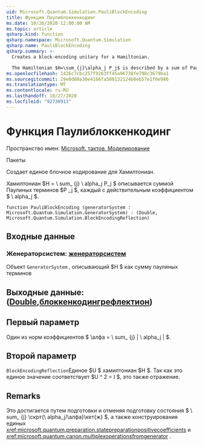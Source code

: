 ```yaml
---
uid: Microsoft.Quantum.Simulation.PauliBlockEncoding
title: Функция Паулиблоккенкодинг
ms.date: 10/26/2020 12:00:00 AM
ms.topic: article
qsharp.kind: function
qsharp.namespace: Microsoft.Quantum.Simulation
qsharp.name: PauliBlockEncoding
qsharp.summary: >-
  Creates a block-encoding unitary for a Hamiltonian.

  The Hamiltonian $H=\sum_{j}\alpha_j P_j$ is described by a sum of Pauli terms $P_j$, each with real coefficient $\alpha_j$.
ms.openlocfilehash: 1426c7cbc257f9263ff45a96738fe798c3679ba1
ms.sourcegitcommit: 29e0d88a30e4166fa580132124b0eb57e1f0e986
ms.translationtype: MT
ms.contentlocale: ru-RU
ms.lasthandoff: 10/27/2020
ms.locfileid: "92730913"
---
```

# <a name="pauliblockencoding-function"></a>Функция Паулиблоккенкодинг

Пространство имен: [Microsoft. тактов. Моделирование](xref:Microsoft.Quantum.Simulation)

Пакеты [](https://nuget.org/packages/)


Создает единое блочное кодирование для Хамилтониан.

Хамилтониан $H = \ sum_ {j} \ alpha_j P_j $ описывается суммой Паулиных терминов $P _j $, каждый с действительным коэффициентом $ \ alpha_j $.

```qsharp
function PauliBlockEncoding (generatorSystem : Microsoft.Quantum.Simulation.GeneratorSystem) : (Double, Microsoft.Quantum.Simulation.BlockEncodingReflection)
```


## <a name="input"></a>Входные данные

### <a name="generatorsystem--generatorsystem"></a>Женераторсистем: [женераторсистем](xref:Microsoft.Quantum.Simulation.GeneratorSystem)

Объект `GeneratorSystem` , описывающий $H $ как сумму паулиных терминов



## <a name="output--doubleblockencodingreflection"></a>Выходные данные: ([Double](xref:microsoft.quantum.lang-ref.double),[блоккенкодингрефлектион](xref:Microsoft.Quantum.Simulation.BlockEncodingReflection))

## <a name="first-parameter"></a>Первый параметр

Один из норм коэффициентов $ \алфа = \ sum_ {j} | \ alpha_j | $.

## <a name="second-parameter"></a>Второй параметр

`BlockEncodingReflection`Единое $U $ хамилтониан $H $. Так как это единое значение соответствует $U ^ 2 = I $, это также отражение.

## <a name="remarks"></a>Remarks

Это достигается путем подготовки и отменяя подготовку состояния $ \ sum_ {j} \скрт{\ alpha_j/\алфа}\кет{ж} $, а также конструирования единых <xref:microsoft.quantum.preparation.statepreparationpositivecoefficients> и <xref:microsoft.quantum.canon.multiplexoperationsfromgenerator> .